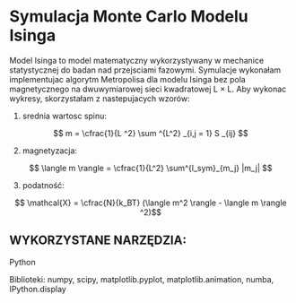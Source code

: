 # Symulacja Monte Carlo Modelu Isinga
Model Isinga to model matematyczny wykorzystywany w mechanice statystycznej do badan nad przejsciami
fazowymi.
Symulacje wykonałam implementujac algorytm Metropolisa dla modelu Isinga bez pola magnetycznego na
dwuwymiarowej sieci kwadratowej L × L.
Aby wykonac wykresy, skorzystałam z nastepujacych wzorów:

1. srednia wartosc spinu:

$$ m = \cfrac{1}{L ^2} \sum ^{L^2} _{i,j = 1} S _{ij} $$

2. magnetyzacja:

$$ \langle m \rangle = \cfrac{1}{L^2} \sum^{l_sym}_{m_j} |m_j| $$

3. podatność:

$$ \mathcal{X} = \cfrac{N}{k_BT} (\langle m^2 \rangle - \langle m \rangle ^2)$$

## WYKORZYSTANE NARZĘDZIA:
Python

Biblioteki: numpy, scipy, matplotlib.pyplot, matplotlib.animation, numba, IPython.display
